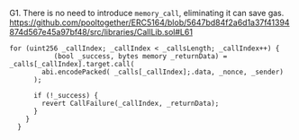 G1.  There is no need to introduce ``memory_call``, eliminating it can save gas.
https://github.com/pooltogether/ERC5164/blob/5647bd84f2a6d1a37f41394874d567e45a97bf48/src/libraries/CallLib.sol#L61
```
for (uint256 _callIndex; _callIndex < _callsLength; _callIndex++) {
           (bool _success, bytes memory _returnData) =  _calls[_callIndex].target.call(
        abi.encodePacked( _calls[_callIndex];.data, _nonce, _sender)
      );

      if (!_success) {
        revert CallFailure(_callIndex, _returnData);
      }
    }
  }
```